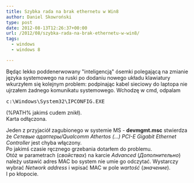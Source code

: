 ```yaml
---
title: Szybka rada na brak ethernetu w Win8
author: Daniel Skowroński
type: post
date: 2012-08-13T12:26:37+00:00
url: /2012/08/szybka-rada-na-brak-ethernetu-w-win8/
tags:
  - windows
  - windows 8

---
```

Będąc lekko poddenerwowany "inteligencją" ósemki polegającą na zmianie języka systemowego na ruski po dodaniu nowego układu klawiatury wkurzyłem się kolejnym problem: podpinając kabel sieciowy do laptopa nie ujrzałem żadnego komunikatu systemowego. Wchodzę w cmd, odpalam 

<pre class="EnlighterJSRAW bash">c:\Windows\System32\IPCONFIG.EXE</pre>

(%PATH% jakimś cudem znikł).  
Karta odłączona. 

Jeden z przyjaciół zagubionego w systemie MS - **devmgmt.msc** stwierdza że _Сетевые адаптеры/Qualcomm Athertos (...) PCI-E Gigabit Ethernet Controller_ jest chyba włączony.  
Po jakimś czasie ręcznego grzebania dotarłem do problemu.  
Otóż w parametrach (_свойствах_) na karcie _Advanced_ (_Дополнительно_) należy ustawić adres MAC bo system nie umie go odczytać. Wystarczy wybrać _Network address_ i wpisać MAC w pole _wartość_ (_эначение_).  
I po kłopocie.